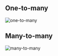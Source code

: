 ## One-to-many
![one-to-many](https://cloud.githubusercontent.com/assets/3254910/22341729/c496e826-e3a6-11e6-871f-5dda9da0adc5.png)

## Many-to-many
![many-to-many](https://cloud.githubusercontent.com/assets/3254910/22341726/c29f8bb8-e3a6-11e6-875a-fc5ada69d09b.png)
